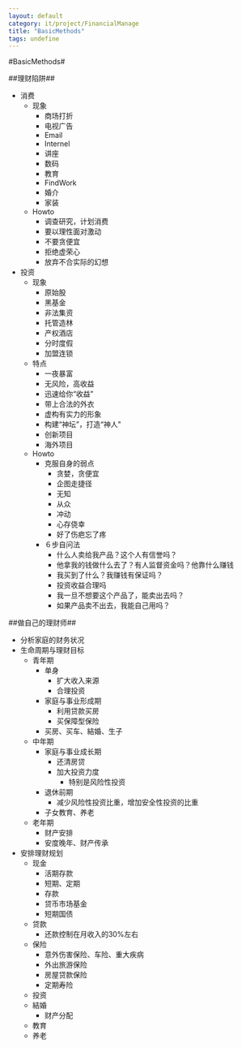 ```yaml
---
layout: default
category: it/project/FinancialManage
title: "BasicMethods"
tags: undefine
---
```


#BasicMethods#



##理财陷阱##
* 消费
  * 现象
    * 商场打折
    * 电视广告
    * Email
    * Internel
    * 讲座
    * 数码
    * 教育
    * FindWork
    * 婚介
    * 家装
  * Howto
    * 调查研究，计划消费
    * 要以理性面对激动
    * 不要贪便宜
    * 拒绝虚荣心
    * 放弃不合实际的幻想
* 投资
  * 现象
    * 原始股
    * 黑基金
    * 非法集资
    * 托管造林
    * 产权酒店
    * 分时度假
    * 加盟连锁
  * 特点
    * 一夜暴富
    * 无风险，高收益
    * 迅速给你“收益”
    * 带上合法的外衣
    * 虚构有实力的形象
    * 构建“神坛”，打造“神人"
    * 创新项目
    * 海外项目
  * Howto
    * 克服自身的弱点
      * 贪婪，贪便宜
      * 企图走捷径
      * 无知
      * 从众
      * 冲动
      * 心存侥幸
      * 好了伤疤忘了疼
    * ６步自问法
      * 什么人卖给我产品？这个人有信誉吗？
      * 他拿我的钱做什么去了？有人监督资金吗？他靠什么赚钱
      * 我买到了什么？我赚钱有保证吗？
      * 投资收益合理吗
      * 我一旦不想要这个产品了，能卖出去吗？
      * 如果产品卖不出去，我能自己用吗？



##做自己的理财师##
* 分析家庭的财务状况
* 生命周期与理财目标
  * 青年期
    * 单身
      * 扩大收入来源
      * 合理投资
    * 家庭与事业形成期
      * 利用贷款买房
      * 买保障型保险
    * 买房、买车、結婚、生子
  * 中年期
    * 家庭与事业成长期
      * 还清房贷
      * 加大投资力度
        * 特别是风险性投资
    * 退休前期
      * 减少风险性投资比重，增加安全性投资的比重
    * 子女教育、养老
  * 老年期
    * 财产安排
    * 安度晚年、财产传承
* 安排理财规划
  * 现金
    * 活期存款
    * 短期、定期
    * 存款
    * 贷币市场基金
    * 短期国债
  * 贷款
    * 还款控制在月收入的30%左右
  * 保险
    * 意外伤害保险、车险、重大疾病
    * 外出旅游保险
    * 房屋贷款保险
    * 定期寿险
  * 投资
  * 結婚
    * 财产分配
  * 教育
  * 养老
